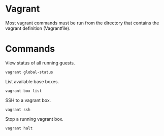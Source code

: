 # Vagrant

Most vagrant commands must be run from the directory that contains the vagrant definition (Vagrantfile).

# Commands

View status of all running guests.

`vagrant global-status`

List available base boxes.

`vagrant box list`

SSH to a vagrant box.

`vagrant ssh`

Stop a running vagrant box.

`vagrant halt`
